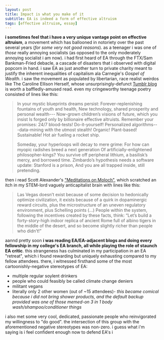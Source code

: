 ```yaml
---
layout: post
title: Impact is what you make of it
subtitle: EA is indeed a form of effective altruism
tags: [effective altruism, essay]
---
```

**i sometimes feel that i have a very unique vantage point on effective altruism**, a movement which has ballooned in notoriety over the past several years (*for some very not good reasons*). as a teenager i was one of *those* really annoying socialists (as opposed to the only moderately annoying socialist i am now). i had first heard of EA through the FTX/Sam Bankman-Fried debacle, a cascade of disasters that i observed with digital popcorn in hand. i saw EA as just another turn to private charity meant to justify the inherent inequalities of capitalism ala Carnegie's *Gospel of Wealth*. i saw the movement as populated by libertarian, race realist weirdos like The Caroline Ellison Herself, whose unsurprisingly-defunct [Tumblr blog](https://caroline.milkyeggs.com/worldoptimization) is worth a baffledly-amused read. even my cringeworthy teenage poetry consisted of lines like this:

> In your mystic blueprints dreams persist: 
> Forever-replenishing fountains of youth and health, 
> New technology, shared prosperity and personal wealth--- 
> Now-grown children’s visions of future, which you insist 
> Is forged only by billionaire effective altruists. 
> Remember your promises: 24/7 blood-tests! Do-it-yourself! 
> Personalized algorithms---data-mining with the utmost stealth! 
> Organic! Plant-based! Sustainable! Hot air fueling a rocket ship. 
> 
> Someday, your hyperloops will decay to mere grime: 
> For how can myopic radishes breed a next generation 
> Of artificially-enlightened philosopher-kings? 
> You survive off peripheral lithium, a basilisk’s mercy, and borrowed time. 
> Zimbardo’s hypothesis needs a software update: Stanford is a prison, 
> And you are all trapped inside, still pretending.

then i read Scott Alexander's ["Meditations on Moloch"](https://slatestarcodex.com/2014/07/30/meditations-on-moloch/), which scratched an itch in my STEM-lord vaguely anticapitalist brain with lines like this:
> Las Vegas doesn’t exist because of some decision to hedonically optimize civilization, it exists because of a quirk in dopaminergic reward circuits, plus the microstructure of an uneven regulatory environment, plus Schelling points (...) People within the system, following the incentives created by these facts, think: “Let’s build a forty-story-high indoor replica of ancient Rome full of albino tigers in the middle of the desert, and so become slightly richer than people who didn’t!”

aannd pretty soon **i was reading EA/EA-adjacent blogs and doing every fellowship in my college's EA branch, all while playing the role of staunch EA critic**. this strangeness has culminated in my participation in an EA "retreat", which i found rewarding but uniquely exhausting compared to my fellow attendees. there, i witnessed firsthand some of the most cartoonishly-negative stereotypes of EA:
- multiple regular soylent drinkers
- people who could feasibly be called climate change deniers
- militant vegans
- literally only 2 other women (out of ~15 attendees)- *this became comical because i did not bring shower products, and the default backup provided was one of those memed-on 3 in 1 body wash/shampoo/conditioner things*

i also met some very cool, dedicated, passionate people who reinvigorated my willingness to "do good". the intersection of this group with the aforementioned negative stereotypes was non-zero. i guess what i'm saying is i feel confident enough now to defend EA's i
<!--stackedit_data:
eyJoaXN0b3J5IjpbNzI1OTg1MTMsOTYwOTgzNzY0XX0=
-->